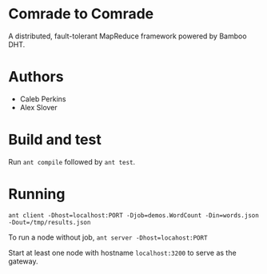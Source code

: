 # Comrade to Comrade

A distributed, fault-tolerant MapReduce framework powered by Bamboo DHT.

# Authors

* Caleb Perkins
* Alex Slover

# Build and test

Run `ant compile` followed by `ant test`.

# Running

`ant client -Dhost=localhost:PORT -Djob=demos.WordCount -Din=words.json -Dout=/tmp/results.json`

To run a node without job, `ant server -Dhost=locahost:PORT`

Start at least one node with hostname `localhost:3200` to serve as the gateway.
